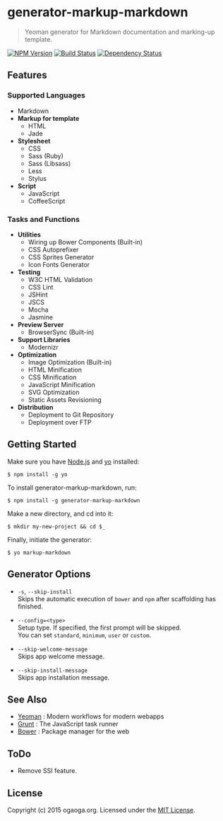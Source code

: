 # generator-markup-markdown

> Yeoman generator for Markdown documentation and marking-up template.

[![NPM Version][npm-image]][npm-url]
[![Build Status][travis-image]][travis-url]
[![Dependency Status][deps-image]][deps-url]

## Features

### Supported Languages
* Markdown
* **Markup for template**
  * HTML
  * Jade
* **Stylesheet**
  * CSS
  * Sass (Ruby)
  * Sass (Libsass)
  * Less
  * Stylus
* **Script**
  * JavaScript
  * CoffeeScript

### Tasks and Functions
* **Utilities**
  * Wiring up Bower Components (Built-in)
  * CSS Autoprefixer
  * CSS Sprites Generator
  * Icon Fonts Generator
* **Testing**
  * W3C HTML Validation
  * CSS Lint
  * JSHint
  * JSCS
  * Mocha
  * Jasmine
* **Preview Server**
  * BrowserSync (Built-in)
* **Support Libraries**
  * Modernizr
* **Optimization**
  * Image Optimization (Built-in)
  * HTML Minification
  * CSS Minification
  * JavaScript Minification
  * SVG Optimization
  * Static Assets Revisioning
* **Distribution**
  * Deployment to Git Repository
  * Deployment over FTP

## Getting Started
Make sure you have [Node.js](http://nodejs.org/) and [yo](https://github.com/yeoman/yo) installed:

```shell
$ npm install -g yo
```

To install generator-markup-markdown, run:

```shell
$ npm install -g generator-markup-markdown
```

Make a new directory, and cd into it:

```shell
$ mkdir my-new-project && cd $_
```

Finally, initiate the generator:

```shell
$ yo markup-markdown
```

## Generator Options
* `-s`, `--skip-install`  
  Skips the automatic execution of `bower` and `npm` after scaffolding has finished.

* `--config=<type>`  
  Setup type. If specified, the first prompt will be skipped.  
  You can set `standard`, `minimum`, `user` or `custom`.

* `--skip-welcome-message`  
  Skips app welcome message.

* `--skip-install-message`  
  Skips app installation message.

## See Also
* [Yeoman](http://yeoman.io/) : Modern workflows for modern webapps
* [Grunt](http://gruntjs.com/) : The JavaScript task runner
* [Bower](http://bower.io/) : Package manager for the web

## ToDo

* Remove SSI feature.

## License
Copyright (c) 2015 ogaoga.org. Licensed under the [MIT License](LICENSE).

[npm-image]: https://img.shields.io/npm/v/generator-markup-markdown.svg?style=flat
[npm-url]: https://www.npmjs.com/package/generator-markup-markdown
[travis-image]: https://img.shields.io/travis/ogaoga/generator-markup-markdown/master.svg?style=flat
[travis-url]: https://travis-ci.org/ogaoga/generator-markup-markdown
[deps-image]: http://img.shields.io/david/ogaoga/generator-markup-markdown.svg?style=flat
[deps-url]: https://david-dm.org/ogaoga/generator-markup-markdown

